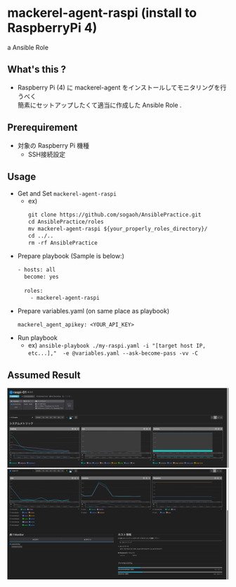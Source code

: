 # mackerel-agent-raspi (install to RaspberryPi 4)
a Ansible Role

## What's this ?
- Raspberry Pi (4) に mackerel-agent をインストールしてモニタリングを行うべく  
  簡素にセットアップしたくて適当に作成した Ansible Role .

## Prerequirement
- 対象の Raspberry Pi 機種
    - SSH接続設定

## Usage
- Get and Set `mackerel-agent-raspi`
    - ex) 
        ```
        git clone https://github.com/sogaoh/AnsiblePractice.git
        cd AnsiblePractice/roles
        mv mackerel-agent-raspi ${your_properly_roles_directory}/
        cd ../..
        rm -rf AnsiblePractice
        ```
- Prepare playbook (Sample is below:)
    ```
    - hosts: all
      become: yes

      roles:
        - mackerel-agent-raspi
    ```
- Prepare variables.yaml (on same place as playbook)
    ```
    mackerel_agent_apikey: <YOUR_API_KEY>
    ```
- Run playbook
    - ex) `ansible-playbook ./my-raspi.yaml -i "[target host IP, etc...],"  -e @variables.yaml --ask-become-pass -vv -C`


## Assumed Result
![](mackerel-raspi-1.png)
![](mackerel-raspi-2.png)
